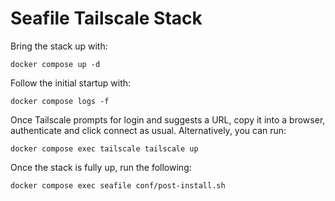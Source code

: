 # Seafile Tailscale Stack

Bring the stack up with:

```
docker compose up -d
```

Follow the initial startup with:

```
docker compose logs -f
```

Once Tailscale prompts for login and suggests a URL, copy it into a browser, authenticate
and click connect as usual. Alternatively, you can run:

```
docker compose exec tailscale tailscale up
```

Once the stack is fully up, run the following:

```
docker compose exec seafile conf/post-install.sh
```
